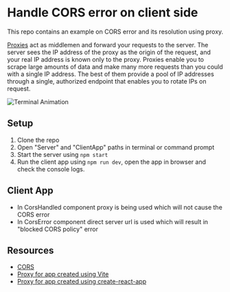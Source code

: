 # Handle CORS error on client side

This repo contains an example on CORS error and its resolution using proxy.

[Proxies](https://iproyal.com/blog/what-is-a-proxy-server-and-how-does-it-work/) act as middlemen and forward your requests to the server. The server sees the IP address of the proxy as the origin of the request, and your real IP address is known only to the proxy. Proxies enable you to scrape large amounts of data and make many more requests than you could with a single IP address. The best of them provide a pool of IP addresses through a single, authorized endpoint that enables you to rotate IPs on request.

![Terminal Animation](.github/terminal-animation.gif)

## Setup

1. Clone the repo
2. Open "Server" and "ClientApp" paths in terminal or command prompt
3. Start the server using `npm start`
4. Run the client app using `npm run dev`, open the app in browser and check the console logs.

## Client App

- In CorsHandled component proxy is being used which will not cause the CORS error
- In CorsError component direct server url is used which will result in "blocked CORS policy" error

## Resources

- [CORS](https://developer.mozilla.org/en-US/docs/Web/HTTP/CORS)
- [Proxy for app created using Vite](https://vitejs.dev/config/server-options.html)
- [Proxy for app created using create-react-app](https://create-react-app.dev/docs/proxying-api-requests-in-development/)
